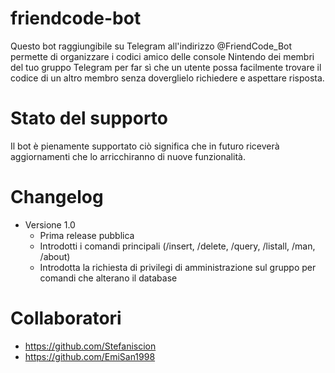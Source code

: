 # friendcode-bot

Questo bot raggiungibile su Telegram all'indirizzo @FriendCode_Bot permette di organizzare i codici amico delle console
Nintendo dei membri del tuo gruppo Telegram per far sì che un utente possa facilmente trovare il codice di un altro
membro senza doverglielo richiedere e aspettare risposta.

# Stato del supporto
Il bot è pienamente supportato ciò significa che in futuro riceverà aggiornamenti che lo arricchiranno di nuove 
funzionalità.

# Changelog

- Versione 1.0
    - Prima release pubblica
    - Introdotti i comandi principali (/insert, /delete, /query, /listall, /man, /about)
    - Introdotta la richiesta di privilegi di amministrazione sul gruppo per comandi che alterano il database
    
# Collaboratori

- https://github.com/Stefaniscion
- https://github.com/EmiSan1998